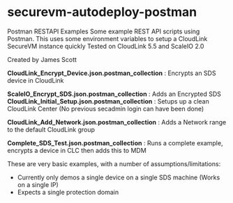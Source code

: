 # securevm-autodeploy-postman
Postman RESTAPI Examples
Some example REST API scripts using Postman.  This uses some environment variables to setup a CloudLink SecureVM instance quickly
Tested on CloudLink 5.5 and ScaleIO 2.0

Created by James Scott


<b>CloudLink_Encrypt_Device.json.postman_collection</b> : Encrypts an SDS device in CloudLink

<b>ScaleIO_Encrypt_SDS.json.postman_collection</b> : Adds an Encrypted SDS
<b>CloudLink_Initial_Setup.json.postman_collection</b> : Setups up a clean CloudLink Center 
(No previous secadmin login can have been done)

<b>CloudLink_Add_Network.json.postman_collection</b> : Adds a Network range to the default CloudLink group

<b>Complete_SDS_Test.json.postman_collection</b> : Runs a complete example, encrypts a device in CLC then adds this to MDM


These are very basic examples, with a number of assumptions/limitations:
- Currently only demos a single device on a single SDS machine (Works on a single IP)
- Expects a single protection domain
